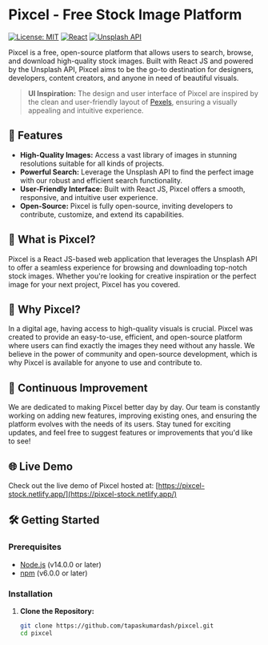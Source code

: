 # Pixcel - Free Stock Image Platform

[![License: MIT](https://img.shields.io/badge/License-MIT-green.svg)](https://opensource.org/licenses/MIT)
[![React](https://img.shields.io/badge/React-v18.3.1-blue.svg)](https://reactjs.org/)
[![Unsplash API](https://img.shields.io/badge/Unsplash-API-brightgreen.svg)](https://unsplash.com/developers)

Pixcel is a free, open-source platform that allows users to search, browse, and download high-quality stock images. Built with React JS and powered by the Unsplash API, Pixcel aims to be the go-to destination for designers, developers, content creators, and anyone in need of beautiful visuals.

> **UI Inspiration:** The design and user interface of Pixcel are inspired by the clean and user-friendly layout of [Pexels](https://www.pexels.com/), ensuring a visually appealing and intuitive experience.

## 🚀 Features

- **High-Quality Images:** Access a vast library of images in stunning resolutions suitable for all kinds of projects.
- **Powerful Search:** Leverage the Unsplash API to find the perfect image with our robust and efficient search functionality.
- **User-Friendly Interface:** Built with React JS, Pixcel offers a smooth, responsive, and intuitive user experience.
- **Open-Source:** Pixcel is fully open-source, inviting developers to contribute, customize, and extend its capabilities.

## 📸 What is Pixcel?

Pixcel is a React JS-based web application that leverages the Unsplash API to offer a seamless experience for browsing and downloading top-notch stock images. Whether you're looking for creative inspiration or the perfect image for your next project, Pixcel has you covered.

## 🧠 Why Pixcel?

In a digital age, having access to high-quality visuals is crucial. Pixcel was created to provide an easy-to-use, efficient, and open-source platform where users can find exactly the images they need without any hassle. We believe in the power of community and open-source development, which is why Pixcel is available for anyone to use and contribute to.

## 🌟 Continuous Improvement

We are dedicated to making Pixcel better day by day. Our team is constantly working on adding new features, improving existing ones, and ensuring the platform evolves with the needs of its users. Stay tuned for exciting updates, and feel free to suggest features or improvements that you'd like to see!

## 🌐 Live Demo

Check out the live demo of Pixcel hosted at: [https://pixcel-stock.netlify.app/](https://pixcel-stock.netlify.app/)

## 🛠️ Getting Started

### Prerequisites

- [Node.js](https://nodejs.org/en/download/) (v14.0.0 or later)
- [npm](https://www.npmjs.com/get-npm) (v6.0.0 or later)

### Installation

1. **Clone the Repository:**

   ```bash
   git clone https://github.com/tapaskumardash/pixcel.git
   cd pixcel
